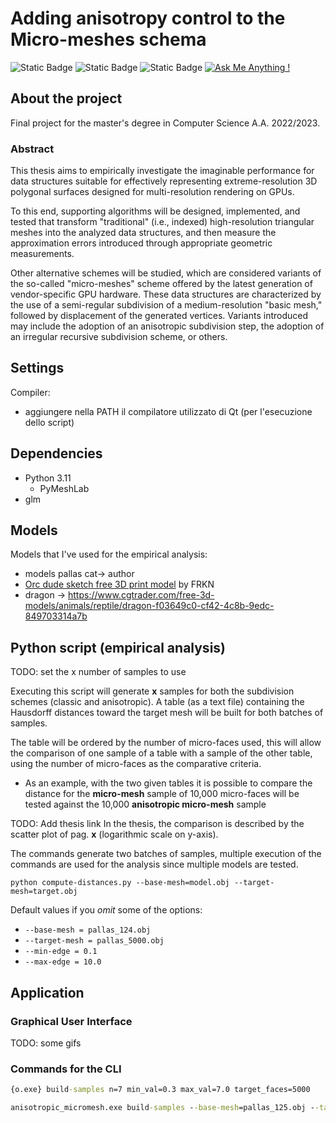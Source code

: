 # Adding anisotropy control to the Micro-meshes schema
![Static Badge](https://img.shields.io/badge/build-passing-green)
![Static Badge](https://img.shields.io/badge/license-MIT-yellowgreen)
![Static Badge](https://img.shields.io/badge/language-C%2B%2B-brightgreen)
[![Ask Me Anything !](https://img.shields.io/badge/Ask%20me-anything-1abc9c.svg)](mailto:pagliuca.manuel@gmail.com)

## About the project
Final project for the master's degree in Computer Science A.A. 2022/2023.

### Abstract
This thesis aims to empirically investigate the imaginable performance for data structures suitable for effectively representing extreme-resolution 3D polygonal surfaces designed for multi-resolution rendering on GPUs.

To this end, supporting algorithms will be designed, implemented, and tested that transform "traditional" (i.e., indexed) high-resolution triangular meshes into the analyzed data structures, and then measure the approximation errors introduced through appropriate geometric measurements.

Other alternative schemes will be studied, which are considered variants of the so-called "micro-meshes" scheme offered by the latest generation of vendor-specific GPU hardware. These data structures are characterized by the use of a semi-regular subdivision of a medium-resolution "basic mesh," followed by displacement of the generated vertices. Variants introduced may include the adoption of an anisotropic subdivision step, the adoption of an irregular recursive subdivision scheme, or others.

## Settings
Compiler:
* aggiungere nella PATH il compilatore utilizzato di Qt (per l'esecuzione dello script)

## Dependencies
* Python 3.11
  * PyMeshLab
* glm

## Models
Models that I've used for the empirical analysis:
* models pallas cat-> author
* [Orc dude sketch free 3D print model](https://www.cgtrader.com/free-3d-print-models/art/sculptures/orc-bust-d7a81f2f-6e47-45a7-88ce-108ea008be67) by FRKN
* dragon -> https://www.cgtrader.com/free-3d-models/animals/reptile/dragon-f03649c0-cf42-4c8b-9edc-849703314a7b

## Python script (empirical analysis)
TODO: set the x number of samples to use

Executing this script will generate **x** samples for both the subdivision schemes (classic and anisotropic). A table (as a text file) containing the Hausdorff distances toward the target mesh will be built for both batches of samples.

The table will be ordered by the number of micro-faces used, this will allow the comparison of one sample of a table with a sample of the other table, using the number of micro-faces as the comparative criteria.
- As an example, with the two given tables it is possible to compare the distance for the **micro-mesh** sample of 10,000 micro-faces will be tested against the 10,000 **anisotropic micro-mesh** sample

TODO: Add thesis link
In the thesis, the comparison is described by the scatter plot of pag. **x** (logarithmic scale on y-axis).

The commands generate two batches of samples, multiple execution of the commands are used for the analysis since multiple models are tested.
```batch
python compute-distances.py --base-mesh=model.obj --target-mesh=target.obj
```
Default values if you *omit* some of the options:
* `--base-mesh = pallas_124.obj`
* `--target-mesh = pallas_5000.obj`
* `--min-edge = 0.1`
* `--max-edge = 10.0`

## Application
### Graphical User Interface

TODO: some gifs

### Commands for the CLI

```cmd
{o.exe} build-samples n=7 min_val=0.3 max_val=7.0 target_faces=5000
```

```cmd
anisotropic_micromesh.exe build-samples --base-mesh=pallas_125.obj --target=pallas_5000.obj --n=4 --min-edge=0.8 --max-edge=1.2
```
